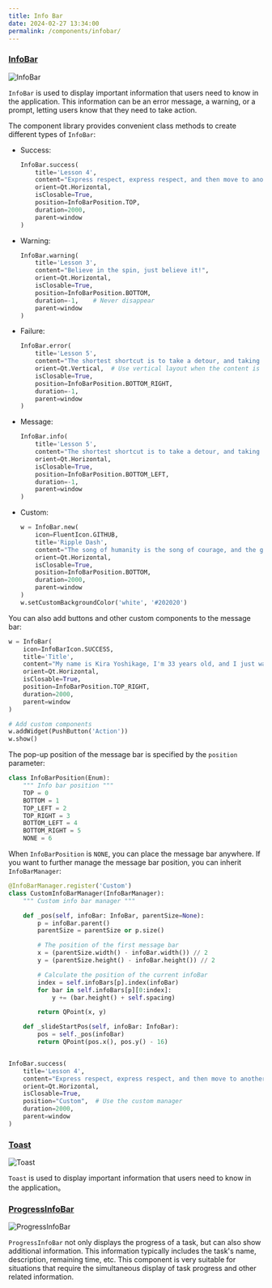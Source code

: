 ```yaml
---
title: Info Bar
date: 2024-02-27 13:34:00
permalink: /components/infobar/
---
```


### [InfoBar](https://pyqt-fluent-widgets.readthedocs.io/en/latest/autoapi/qfluentwidgets/components/widgets/info_bar/index.html)

![InfoBar](/img/components/infobar/InfoBar.png)

`InfoBar` is used to display important information that users need to know in the application. This information can be an error message, a warning, or a prompt, letting users know that they need to take action.

The component library provides convenient class methods to create different types of `InfoBar`:

* Success:
    ```python
    InfoBar.success(
        title='Lesson 4',
        content="Express respect, express respect, and then move to another new stage of spin!",
        orient=Qt.Horizontal,
        isClosable=True,
        position=InfoBarPosition.TOP,
        duration=2000,
        parent=window
    )
    ```

* Warning:
    ```python
    InfoBar.warning(
        title='Lesson 3',
        content="Believe in the spin, just believe it!",
        orient=Qt.Horizontal,
        isClosable=True,
        position=InfoBarPosition.BOTTOM,
        duration=-1,    # Never disappear
        parent=window
    )
    ```

* Failure:
    ```python
    InfoBar.error(
        title='Lesson 5',
        content="The shortest shortcut is to take a detour, and taking a detour is my shortest shortcut.",
        orient=Qt.Vertical,  # Use vertical layout when the content is too long
        isClosable=True,
        position=InfoBarPosition.BOTTOM_RIGHT,
        duration=-1,
        parent=window
    )
    ```

* Message:
    ```python
    InfoBar.info(
        title='Lesson 5',
        content="The shortest shortcut is to take a detour, and taking a detour is my shortest shortcut.",
        orient=Qt.Horizontal,
        isClosable=True,
        position=InfoBarPosition.BOTTOM_LEFT,
        duration=-1,
        parent=window
    )
    ```

* Custom:
    ```python
    w = InfoBar.new(
        icon=FluentIcon.GITHUB,
        title='Ripple Dash',
        content="The song of humanity is the song of courage, and the greatness of humanity is the greatness of courage!",
        orient=Qt.Horizontal,
        isClosable=True,
        position=InfoBarPosition.BOTTOM,
        duration=2000,
        parent=window
    )
    w.setCustomBackgroundColor('white', '#202020')
    ```

You can also add buttons and other custom components to the message bar:
```python
w = InfoBar(
    icon=InfoBarIcon.SUCCESS,
    title='Title',
    content="My name is Kira Yoshikage, I'm 33 years old, and I just want to live a quiet life.",
    orient=Qt.Horizontal,
    isClosable=True,
    position=InfoBarPosition.TOP_RIGHT,
    duration=2000,
    parent=window
)

# Add custom components
w.addWidget(PushButton('Action'))
w.show()
```

The pop-up position of the message bar is specified by the `position` parameter:
```python
class InfoBarPosition(Enum):
    """ Info bar position """
    TOP = 0
    BOTTOM = 1
    TOP_LEFT = 2
    TOP_RIGHT = 3
    BOTTOM_LEFT = 4
    BOTTOM_RIGHT = 5
    NONE = 6
```

When `InfoBarPosition` is `NONE`, you can place the message bar anywhere. If you want to further manage the message bar position, you can inherit `InfoBarManager`:
```python
@InfoBarManager.register('Custom')
class CustomInfoBarManager(InfoBarManager):
    """ Custom info bar manager """

    def _pos(self, infoBar: InfoBar, parentSize=None):
        p = infoBar.parent()
        parentSize = parentSize or p.size()

        # The position of the first message bar
        x = (parentSize.width() - infoBar.width()) // 2
        y = (parentSize.height() - infoBar.height()) // 2

        # Calculate the position of the current infoBar
        index = self.infoBars[p].index(infoBar)
        for bar in self.infoBars[p][0:index]:
            y += (bar.height() + self.spacing)

        return QPoint(x, y)

    def _slideStartPos(self, infoBar: InfoBar):
        pos = self._pos(infoBar)
        return QPoint(pos.x(), pos.y() - 16)


InfoBar.success(
    title='Lesson 4',
    content="Express respect, express respect, and then move to another new stage of spin!",
    orient=Qt.Horizontal,
    isClosable=True,
    position="Custom",  # Use the custom manager
    duration=2000,
    parent=window
)
```

### [Toast](https://qfluentwidgets.com/price)

![Toast](/img/components/infobar/Toast.png)

`Toast` is used to display important information that users need to know in the application。

### [ProgressInfoBar](https://qfluentwidgets.com/price)

![ProgressInfoBar](/img/components/infobar/ProgressInfoBar.png)

`ProgressInfoBar` not only displays the progress of a task, but can also show additional information. This information typically includes the task's name, description, remaining time, etc. This component is very suitable for situations that require the simultaneous display of task progress and other related information.